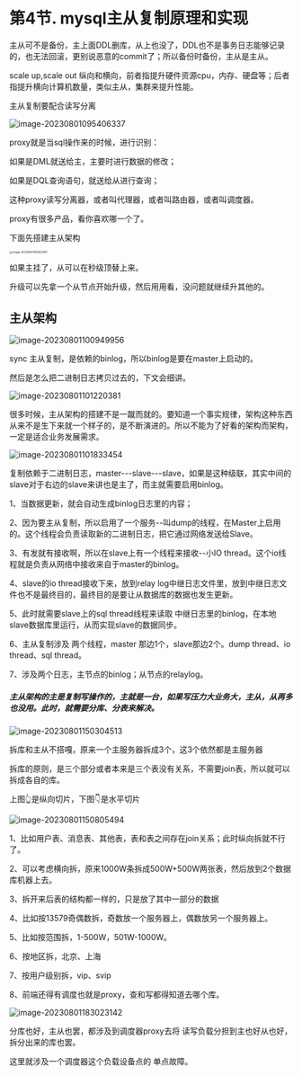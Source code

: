 # 第4节. mysql主从复制原理和实现



主从可不是备份，主上面DDL删库，从上也没了，DDL也不是事务日志能够记录的，也无法回滚，更别说恶意的commit了；所以备份时备份，主从是主从。

scale up,scale out  纵向和横向，前者指提升硬件资源cpu，内存、硬盘等；后者指提升横向计算机数量，类似主从，集群来提升性能。



主从复制要配合读写分离

![image-20230801095406337](4-mysql主从复制原理和实现.assets/image-20230801095406337.png)

proxy就是当sql操作来的时候，进行识别：

如果是DML就送给主，主要时进行数据的修改；

如果是DQL查询语句，就送给从进行查询；

这种proxy读写分离器，或者叫代理器，或者叫路由器，或者叫调度器。

proxy有很多产品，看你喜欢哪一个了。



下面先搭建主从架构

<img src="4-mysql主从复制原理和实现.assets/image-20230801095923067.png" alt="image-20230801095923067" style="zoom:33%;" />

如果主挂了，从可以在秒级顶替上来。

升级可以先拿一个从节点开始升级，然后用用看，没问题就继续升其他的。



## 主从架构



![image-20230801100949956](4-mysql主从复制原理和实现.assets/image-20230801100949956.png)

sync 主从复制，是依赖的binlog，所以binlog是要在master上启动的。

然后是怎么把二进制日志拷贝过去的，下文会细讲。

![image-20230801101220381](4-mysql主从复制原理和实现.assets/image-20230801101220381.png)



很多时候，主从架构的搭建不是一蹴而就的。要知道一个事实规律，架构这种东西从来不是生下来就一个样子的，是不断演进的。所以不能为了好看的架构而架构，一定是适合业务发展需求。



![image-20230801101833454](4-mysql主从复制原理和实现.assets/image-20230801101833454.png)

复制依赖于二进制日志，master---slave---slave，如果是这种级联，其实中间的slave对于右边的slave来讲也是主了，而主就需要启用binlog。

1、当数据更新，就会自动生成binlog日志里的内容；

2、因为要主从复制，所以启用了一个服务--叫dump的线程，在Master上启用的。这个线程会负责读取新的二进制日志，把它通过网络发送给Slave。

3、有发就有接收啊，所以在slave上有一个线程来接收--小IO thread。这个io线程就是负责从网络中接收来自于master的binlog。

4、slave的io thread接收下来，放到relay log中继日志文件里，放到中继日志文件也不是最终目的，最终目的是要让从数据库的数据也发生更新。

5、此时就需要slave上的sql thread线程来读取 中继日志里的binlog，在本地slave数据库里运行，从而实现slave的数据同步。

6、主从复制涉及 两个线程，master 那边1个，slave那边2个。dump thread、io thread、sql thread。

7、涉及两个日志，主节点的binlog；从节点的relaylog。



##### 主从架构的主是复制写操作的，主就是一台，如果写压力大业务大，主从，从再多也没用。此时，就需要分库、分表来解决。

![image-20230801150304513](4-mysql主从复制原理和实现.assets/image-20230801150304513.png)

拆库和主从不搭嘎，原来一个主服务器拆成3个，这3个依然都是主服务器

拆库的原则，是三个部分或者本来是三个表没有关系，不需要join表，所以就可以拆成各自的库。

上图👆是纵向切片，下图👇是水平切片

![image-20230801150805494](4-mysql主从复制原理和实现.assets/image-20230801150805494.png)

1、比如用户表、消息表、其他表，表和表之间存在join关系；此时纵向拆就不行了。

2、可以考虑横向拆，原来1000W条拆成500W+500W两张表，然后放到2个数据库机器上去。

3、拆开来后表的结构都一样的，只是放了其中一部分的数据

4、比如按13579奇偶数拆，奇数放一个服务器上，偶数放另一个服务器上。

5、比如按范围拆，1-500W，501W-1000W。

6、按地区拆，北京、上海

7、按用户级别拆，vip、svip

8、前端还得有调度也就是proxy，查和写都得知道去哪个库。

![image-20230801183023142](4-mysql主从复制原理和实现.assets/image-20230801183023142.png)

分库也好，主从也罢，都涉及到调度器proxy去将 读写负载分担到主也好从也好，拆分出来的库也罢。

这里就涉及一个调度器这个负载设备点的 单点故障。




